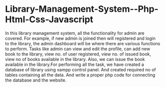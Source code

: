 # Library-Management-System--Php-Html-Css-Javascript
In this library management system, all the functionality for admin are covered. For example, if new admin is joined then will registered and login to the library, the admin dashboard will be where there are various functions to perform. Tasks like admin can view and edit the profile, can add new book to the library, view no. of user registered, view no. of issued book, view no of books available in the library. Also, we can issue the book available in the library.For performing all the task, we have created a database of library using xampp control panel. And created required no of tables containing all the data. And write a proper php code for connecting the database and the website.

